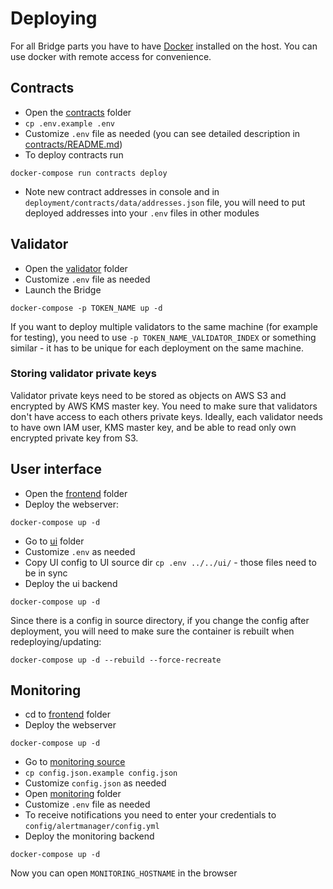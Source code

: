 # Deploying
For all Bridge parts you have to have [Docker](https://www.docker.com/) installed on the host. You can use docker with remote access for convenience.

## Contracts

- Open the [contracts](./contracts) folder
- `cp .env.example .env`
- Customize `.env` file as needed (you can see detailed description in [contracts/README.md](contracts/README.md))
- To deploy contracts run
```
docker-compose run contracts deploy
```
- Note new contract addresses in console and in `deployment/contracts/data/addresses.json` file, you will
  need to put deployed addresses into your `.env` files in other modules

## Validator
- Open the [validator](./validator) folder
- Customize `.env` file as needed
- Launch the Bridge
```
docker-compose -p TOKEN_NAME up -d
```
If you want to deploy multiple validators to the same machine (for example for testing), 
you need to  use `-p TOKEN_NAME_VALIDATOR_INDEX` or something similar - it has to be unique for 
each deployment on the same machine.

### Storing validator private keys 

Validator private keys need to be stored as objects on AWS S3 and encrypted by AWS KMS 
master key. You need to make sure that validators don't have access to each others 
private keys. Ideally, each validator needs to have own IAM user, KMS master key, and 
be able to read only own encrypted private key from S3.

## User interface
- Open the [frontend](./frontend) folder
- Deploy the webserver:
```
docker-compose up -d
``` 
- Go to [ui](./ui) folder
- Customize `.env` as needed
- Copy UI config to UI source dir `cp .env ../../ui/` - those files need to be in sync 
- Deploy the ui backend
```
docker-compose up -d
```
Since there is a config in source directory, if you change the config after deployment,
you will need to make sure the container is rebuilt when redeploying/updating:
```
docker-compose up -d --rebuild --force-recreate
```

## Monitoring
- cd to [frontend](./frontend) folder
- Deploy the webserver
```
docker-compose up -d
``` 
- Go to [monitoring source](../monitor)
- `cp config.json.example config.json`
- Customize `config.json` as needed
- Open [monitoring](./monitoring) folder
- Customize `.env` file as needed
- To receive notifications you need to enter your credentials 
to `config/alertmanager/config.yml`
- Deploy the monitoring backend
```
docker-compose up -d
```

Now you can open `MONITORING_HOSTNAME` in the browser
